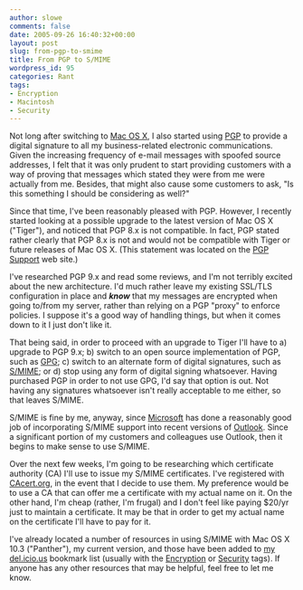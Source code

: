 ```yaml
---
author: slowe
comments: false
date: 2005-09-26 16:40:32+00:00
layout: post
slug: from-pgp-to-smime
title: From PGP to S/MIME
wordpress_id: 95
categories: Rant
tags:
- Encryption
- Macintosh
- Security
---
```


Not long after switching to [Mac OS X](http://www.apple.com/macosx/), I also started using [PGP](http://www.pgp.com/) to provide a digital signature to all my business-related electronic communications. Given the increasing frequency of e-mail messages with spoofed source addresses, I felt that it was only prudent to start providing customers with a way of proving that messages which stated they were from me were actually from me. Besides, that might also cause some customers to ask, "Is this something I should be considering as well?"

Since that time, I've been reasonably pleased with PGP. However, I recently started looking at a possible upgrade to the latest version of Mac OS X ("Tiger"), and noticed that PGP 8.x is not compatible. In fact, PGP stated rather clearly that PGP 8.x is not and would not be compatible with Tiger or future releases of Mac OS X. (This statement was located on the [PGP Support](http://www.pgpsupport.com/) web site.)

I've researched PGP 9.x and read some reviews, and I'm not terribly excited about the new architecture. I'd much rather leave my existing SSL/TLS configuration in place and **_know_** that my messages are encrypted when going to/from my server, rather than relying on a PGP "proxy" to enforce policies. I suppose it's a good way of handling things, but when it comes down to it I just don't like it.

That being said, in order to proceed with an upgrade to Tiger I'll have to a) upgrade to PGP 9.x; b) switch to an open source implementation of PGP, such as [GPG](http://www.gnupg.org/); c) switch to an alternate form of digital signatures, such as [S/MIME](http://en.wikipedia.org/wiki/S/MIME); or d) stop using any form of digital signing whatsoever. Having purchased PGP in order to not use GPG, I'd say that option is out. Not having any signatures whatsoever isn't really acceptable to me either, so that leaves S/MIME.

S/MIME is fine by me, anyway, since [Microsoft](http://www.microsoft.com/) has done a reasonably good job of incorporating S/MIME support into recent versions of [Outlook](http://www.microsoft.com/office/outlook/). Since a significant portion of my customers and colleagues use Outlook, then it begins to make sense to use S/MIME.

Over the next few weeks, I'm going to be researching which certificate authority (CA) I'll use to issue my S/MIME certificates. I've registered with [CAcert.org](http://www.cacert.org/), in the event that I decide to use them. My preference would be to use a CA that can offer me a certificate with my actual name on it. On the other hand, I'm cheap (rather, I'm frugal) and I don't feel like paying $20/yr just to maintain a certificate. It may be that in order to get my actual name on the certificate I'll have to pay for it.

I've already located a number of resources in using S/MIME with Mac OS X 10.3 ("Panther"), my current version, and those have been added to [my del.icio.us](http://del.icio.us/slowe) bookmark list (usually with the [Encryption](http://del.icio.us/slowe/Encryption) or [Security](http://del.icio.us/slowe/Security) tags). If anyone has any other resources that may be helpful, feel free to let me know.
